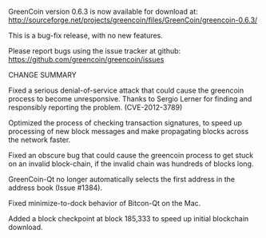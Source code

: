 GreenCoin version 0.6.3 is now available for download at:
  http://sourceforge.net/projects/greencoin/files/GreenCoin/greencoin-0.6.3/

This is a bug-fix release, with no new features.

Please report bugs using the issue tracker at github:
  https://github.com/greencoin/greencoin/issues

CHANGE SUMMARY

Fixed a serious denial-of-service attack that could cause the
greencoin process to become unresponsive. Thanks to Sergio Lerner
for finding and responsibly reporting the problem. (CVE-2012-3789)

Optimized the process of checking transaction signatures, to
speed up processing of new block messages and make propagating
blocks across the network faster.

Fixed an obscure bug that could cause the greencoin process to get
stuck on an invalid block-chain, if the invalid chain was
hundreds of blocks long.

GreenCoin-Qt no longer automatically selects the first address
in the address book (Issue #1384).

Fixed minimize-to-dock behavior of Bitcon-Qt on the Mac.

Added a block checkpoint at block 185,333 to speed up initial
blockchain download.
